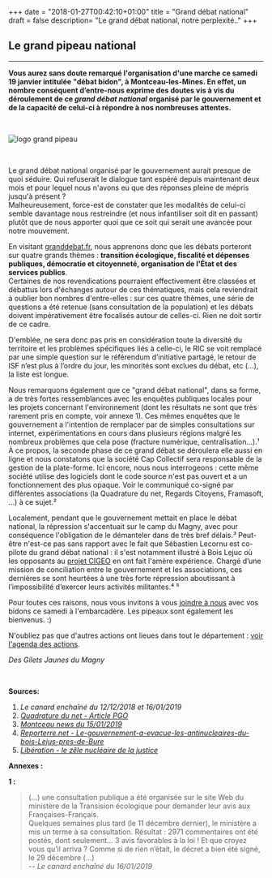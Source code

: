 +++
date = "2018-01-27T00:42:10+01:00"
title = "Grand débat national"
draft = false
description= "Le grand débat national, notre perplexité.."
+++

## **Le grand pipeau national**
---  

**Vous aurez sans doute remarqué l'organisation d'une marche ce samedi 19 janvier intitulée "débat bidon", à Montceau-les-Mines. En effet, un nombre conséquent d’entre-nous exprime des doutes vis à vis du déroulement de ce *grand débat national* organisé par le gouvernement et de la capacité de celui-ci à répondre à nos nombreuses attentes.**  


&nbsp;
&nbsp;
&nbsp;

![logo grand pipeau](/img/portfolio/granddebat.jpg "Le grand pipeau national")  
  
&nbsp;
&nbsp;
&nbsp;  
  
Le grand débat national organisé par le gouvernement aurait presque de quoi séduire. Qui refuserait le dialogue tant espéré depuis maintenant deux mois et pour lequel nous n'avons eu que des réponses pleine de mépris jusqu'à présent ?  
Malheureusement, force-est de constater que les modalités de celui-ci semble davantage nous restreindre (et nous infantiliser soit dit en passant) plutôt que de nous apporter quoi que ce soit qui serait une avancée pour notre mouvement.  

En visitant [granddebat.fr](https://granddebat.fr/), nous apprenons donc que les débats porteront sur quatre grands thèmes : **transition écologique, fiscalité et dépenses publiques, démocratie et citoyenneté, organisation de l'État et des services publics**.  
Certaines de nos revendications pourraient effectivement être classées et débattus lors d'échanges autour de ces thématiques, mais cela reviendrait à oublier bon nombres d'entre-elles : sur ces quatre thèmes, une série de questions a été retenue (sans consultation de la population) et les débats doivent impérativement être focalisés autour de celles-ci. Rien ne doit sortir de ce cadre.   

D'emblée, ne sera donc pas pris en considération toute la diversité du territoire et les problèmes spécifiques liés à celle-ci, le RIC se voit remplacé par une simple question sur le référendum d’initiative partagé, le retour de ISF n’est plus à l’ordre du jour, les minorités sont exclues du débat, etc (…), la liste est longue.   
  
Nous remarquons également que ce "grand débat national", dans sa forme, a de très fortes ressemblances avec les enquêtes publiques locales pour les projets concernant l'environnement (dont  les résultats ne sont  que très rarement pris en compte, voir annexe 1). Ces mêmes enquêtes que le gouvernement a l'intention de remplacer par de simples consultations sur internet, expérimentations en cours dans plusieurs régions malgré les nombreux problèmes que cela pose (fracture numérique, centralisation...).¹  
À ce propos, la seconde phase de ce grand débat se déroulera elle aussi en ligne et nous constatons que la société Cap Collectif sera responsable de la gestion de la plate-forme. Ici encore, nous nous interrogeons : cette même société utilise des logiciels dont le code source n'est pas ouvert et a un fonctionnement des plus opaque. Voir le communiqué co-signé par différentes associations (la Quadrature du net, Regards Citoyens, Framasoft, ...) à ce sujet.²  
  
Localement, pendant que le gouvernement mettait en place le débat national, la répression s'accentuait sur le camp du Magny, avec pour conséquence l'obligation de le démanteler dans de très bref délais.³ Peut-être n'est-ce pas sans rapport avec le fait que Sébastien Lecornu est co-pilote du grand débat national :  il s'est notamment illustré à Bois Lejuc où les opposants au [projet CIGEO](https://fr.wikipedia.org/wiki/Cig%C3%A9o) en ont fait l'amère expérience. Chargé d’une mission de conciliation entre le gouvernement et les associations, ces dernières se sont heurtées à une très forte répression aboutissant à l’impossibilité d’exercer leurs activités militantes.⁴ ⁵  
  

Pour toutes ces raisons, nous vous invitons à vous [joindre à nous](/post/lemagny/) avec vos bidons ce samedi à l'embarcadère. Les pipeaux sont également les bienvenus. :)  


N'oubliez pas que d'autres actions ont lieues dans tout le département : [voir l'agenda des actions](/#agenda).  

*Des Gilets Jaunes du Magny*


&nbsp;
&nbsp;
&nbsp; 

**Sources:**  

   1. *Le canard enchaîné du 12/12/2018 et 16/01/2019*  
   2. *[Quadrature du net - Article PGO](https://www.laquadrature.net/files/20161205-article-pgo.pdf)*
   3. *[Montceau news du 15/01/2019](http://montceau-news.com/montceau_et_sa_region/514540-les-gilets-jaunes-du-magny-sommes-de-quitter-les-lieux.html)*
   4. *[Reporterre.net - Le-gouvernement-a-evacue-les-antinucleaires-du-bois-Lejus-pres-de-Bure](https://reporterre.net/Le-gouvernement-a-evacue-les-antinucleaires-du-bois-Lejus-pres-de-Bure)*
   5. *[Libération - le zêle nucléaire de la justice](https://www.liberation.fr/france/2018/11/14/bure-le-zele-nucleaire-de-la-justice_1692100)*


**Annexes :**

**1 :**  

> (…) une consultation publique a été organisée sur le site Web du ministère de la Transision écologique pour demander leur avis aux Françaises-Français.  
> Quelques semaines plus tard (le 11 décembre dernier), le ministère a mis un terme à sa consultation. Résultat : 2971 commentaires ont été postés, dont seulement… 3 avis favorables à la loi ! Et que croyez vous qu’il arriva ? Comme si de rien n’était, le décret a bien été signé, le 29 décembre (…)  
> -- <cite>Le canard enchaîné du 16/01/2019</cite>
